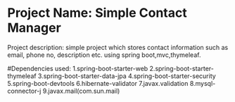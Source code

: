# Project Name: Simple Contact Manager
Project description: simple project which stores contact information such as email, phone no, description etc. using spring boot,mvc,thymeleaf.

#Dependencies used:
1.spring-boot-starter-web
2.spring-boot-starter-thymeleaf
3.spring-boot-starter-data-jpa
4.spring-boot-starter-security
5.spring-boot-devtools
6.hibernate-validator
7.javax.validation
8.mysql-connector-j
9.javax.mail(com.sun.mail)
